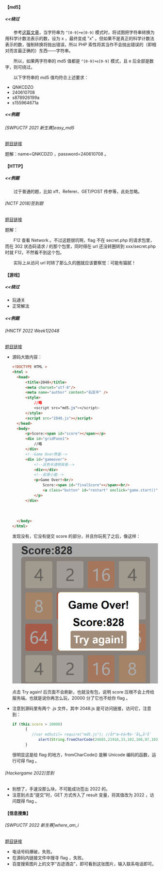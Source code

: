#### 【md5】

##### <<绕过

&emsp;&emsp;参考[这篇文章](https://github.com/Sunset-airplane/Learn/blob/main/%E3%80%90PHP%E3%80%91%E7%B1%BB%E5%9E%8B%E6%AF%94%E8%BE%83.md)，当字符串为 `^[0-9]+e[0-9]` 模式时，将试图把字符串转换为用科学计数法表示的数，设为 x ，最终变成 "x" 。但如果不是真正的科学计数法表示的数，强制转换将抛出错误，所以 PHP 索性将其当作不会抛出错误的（即相对而言最正确的）东西——字符串。

&emsp;&emsp;所以，如果两字符串的 md5 值都是 `^[0-9]+e[0-9]` 模式，且 e 后全部是数字，则可绕过。

&emsp;&emsp;以下字符串的 md5 值均符合上述要求：

- QNKCDZO
- 240610708
- s878926199a
- s155964671a

##### <<例题

###### [SWPUCTF 2021 新生赛]easy_md5

[题目链接](https://www.ctfer.vip/problem/386)

题解：name=QNKCDZO ，password=240610708 。

#### 【HTTP】

##### <<例题

&emsp;&emsp;过于普通的题，比如 xff、Referer、GET/POST 传参等，此处忽略。

###### [NCTF 2018]签到题

[题目链接](https://www.ctfer.vip/problem/958)

题解：

&emsp;&emsp;F12 查看 Network 。不过这题很坑啊，flag 不在 secret.php 的请求包里，而在 302 状态码请求 / 的那个包里，同时得在 url 还没转圈转到 xxx/secret.php 时就 F12，不然看不到这个包。

&emsp;&emsp;实际上从访问 url 时转了那么久的圈就应该要察觉：可能有猫腻！

#### 【游戏】

##### <<绕过

- 玩通关
- 正常解法

##### <<例题

###### [HNCTF 2022 Week1]2048

[题目链接](https://www.ctfer.vip/problem/2898)

- 源码大致内容：

  ```html
  <!DOCTYPE HTML >
  <html >
  	<head>
  		<title>2048</title>
  		<meta charset="utf-8"/>
  		<meta name="author" content="石亚平" />
  		<style>
  			//略
  			<script src="md5.js"></script>
  		</style>
  		<script src="2048.js"></script>
  	</head>
  	<body>
  		<p>Score:<span id="score"></span></p>
  		<div id="gridPane1">
  			//略
  		</div>
  		<!--Game Over界面-->
  		<div id="gameover">
  			<!--灰色半透明背景-->
  			<div></div>
  			<!--前景小窗-->
  			<p>Game Over!<br/>
  				Score:<span id="finalScore"></span><br/>
  				<a class="button" id="restart" onclick="game.start()">Try again!</a>
  			</p>
  		</div>
  
  
    
  	</body>
  </html>
  ```

  发现没有，它没有提交 score 的部分，并且你玩死了之后，像这样：
  
  ![](picture/1.png)
  
  点击 Try again! 后页面不会刷新，也就没有包，说明 score 压根不会上传给服务端。也就是说你再怎么玩，20000 分了它也不给你 flag 。
  
- 注意到源码里有两个 .js 文件，其中 2048.js 是可访问链接，访问它，注意到：

  ```js
  if (this.score > 20000)
  		{
  		   //var md5util= require("md5.js"); //å†™æ–‡ä»¶è·¯å¾„å³å¯
              alert(String.fromCharCode(24685,21916,33,102,108,97,103,123,53,51,49,54,48,99,56,56,56,101,50,53,99,51,102,56,50,56,98,50,51,101,51,49,54,97,55,97,101,48,56,51,125));
  		}
  ```

  很明显这是给 flag 的地方，fromCharCode() 是解 Unicode 编码的函数，运行可得 flag 。

###### [Hackergame 2022]签到

- 别想了，手速没那么块，不可能成功签出 2022 的。
- 注意到点击“提交”时，GET 方式传入了 result 变量，将其值改为 2022 ，访问既得 flag 。

#### 【信息搜集】

###### [SWPUCTF 2022 新生赛]where_am_i

[题目链接](https://www.ctfer.vip/problem/2639)

- 电话号码爆破，失败。
- 在源码内链接文件中搜寻 flag ，失败。
- 百度搜索图片上的文字“古迹酒店”，即可看到这张图片，输入联系电话即可。
